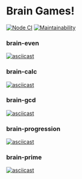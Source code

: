 # Brain Games!

[![Node CI](https://github.com/katada93/frontend-project-lvl1/workflows/Node%20CI/badge.svg)](https://github.com/katada93/frontend-project-lvl1/actions)
[![Maintainability](https://api.codeclimate.com/v1/badges/a99a88d28ad37a79dbf6/maintainability)](https://codeclimate.com/github/codeclimate/codeclimate/maintainability)

### brain-even
[![asciicast](https://asciinema.org/a/h0beei5eMUpdyazN1d8HRhdsC.svg)](https://asciinema.org/a/h0beei5eMUpdyazN1d8HRhdsC)

### brain-calc
[![asciicast](https://asciinema.org/a/eMwigIo246j2T9nRtTTeyAV9W.svg)](https://asciinema.org/a/eMwigIo246j2T9nRtTTeyAV9W)

### brain-gcd
[![asciicast](https://asciinema.org/a/vlonvn2m17uoQZmDSS1MgmAiA.svg)](https://asciinema.org/a/vlonvn2m17uoQZmDSS1MgmAiA)

### brain-progression
[![asciicast](https://asciinema.org/a/4vy3HFQFle0T9PR2XH1PvpffD.svg)](https://asciinema.org/a/4vy3HFQFle0T9PR2XH1PvpffD)

### brain-prime
[![asciicast](https://asciinema.org/a/lJBT5J3CY3Tx5KQL0XyrbNIvu.svg)](https://asciinema.org/a/lJBT5J3CY3Tx5KQL0XyrbNIvu)